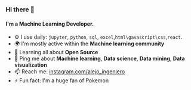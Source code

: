 ### Hi there 👋

#### I'm a Machine Learning Developer.

- ⚙️ I use daily: `jupyter`, `python`, `sql`, `excel`,`html\gavascript\css`,`react`.
- 🌍 I'm mostly active within the **Machine learning community**
- 🌱 Learning all about **Open Source**
- 💬 Ping me about **Machine learning**, **Data science**, **Data mining**, **Data visualization**
- 📫 Reach me: [instagram.com/alejo_ingeniero](https://www.instagram.com/alejo_ingeniero/)
- ⚡️ Fun fact: I'm a huge fan of Pokemon
